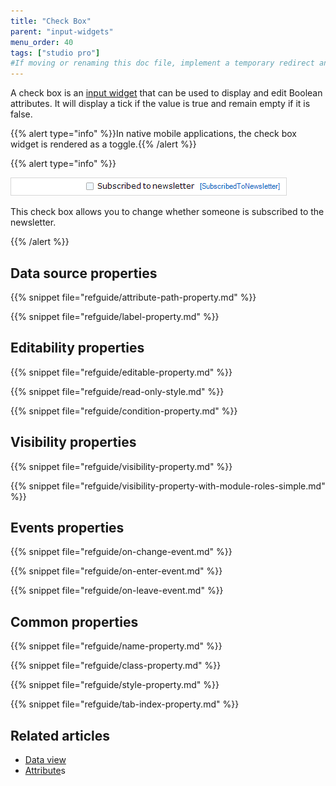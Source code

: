 ```yaml
---
title: "Check Box"
parent: "input-widgets"
menu_order: 40
tags: ["studio pro"]
#If moving or renaming this doc file, implement a temporary redirect and let the respective team know they should update the URL in the product. See Mapping to Products for more details.
---
```



A check box is an [input widget](input-widgets) that can be used to display and edit Boolean attributes. It will display a tick if the value is true and remain empty if it is false.

{{% alert type="info" %}}In native mobile applications, the check box widget is rendered as a toggle.{{% /alert %}}

{{% alert type="info" %}}

![](attachments/pages/check-box.png)

This check box allows you to change whether someone is subscribed to the newsletter.

{{% /alert %}}

## Data source properties

{{% snippet file="refguide/attribute-path-property.md" %}}

{{% snippet file="refguide/label-property.md" %}}

## Editability properties

{{% snippet file="refguide/editable-property.md" %}}

{{% snippet file="refguide/read-only-style.md" %}}

{{% snippet file="refguide/condition-property.md" %}}

## Visibility properties

{{% snippet file="refguide/visibility-property.md" %}}

{{% snippet file="refguide/visibility-property-with-module-roles-simple.md" %}}

## Events properties

{{% snippet file="refguide/on-change-event.md" %}}

{{% snippet file="refguide/on-enter-event.md" %}}

{{% snippet file="refguide/on-leave-event.md" %}}

## Common properties

{{% snippet file="refguide/name-property.md" %}}

{{% snippet file="refguide/class-property.md" %}}

{{% snippet file="refguide/style-property.md" %}}

{{% snippet file="refguide/tab-index-property.md" %}}

## Related articles

*   [Data view](data-view)
*   [Attribute](attributes)s
